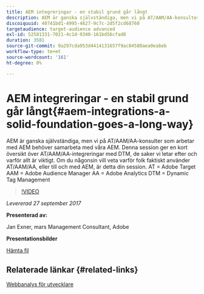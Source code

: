 ```yaml
---
title: AEM integreringar - en stabil grund går långt
description: AEM är ganska självständiga, men vi på AT/AAM/AA-konsulter som arbetar med AEM behöver samarbeta med våra AEM. Denna session ger en kort översikt över AT/AAM/AA-integreringar med DTM, de saker vi letar efter och varför allt är viktigt.
discoiquuid: 40741bd1-4995-4627-9c7c-2d5f2cd68760
targetaudience: target-audience advanced
exl-id: 52581331-7021-4c1d-9340-161bd56cfad8
duration: 3581
source-git-commit: 9a297cda953d4414131657f9ac84580aea0eabeb
workflow-type: tm+mt
source-wordcount: '161'
ht-degree: 0%

---
```


# AEM integreringar - en stabil grund går långt{#aem-integrations-a-solid-foundation-goes-a-long-way}

AEM är ganska självständiga, men vi på AT/AAM/AA-konsulter som arbetar med AEM behöver samarbeta med våra AEM. Denna session ger en kort översikt över AT/AAM/AA-integreringar med DTM, de saker vi letar efter och varför allt är viktigt. Om du någonsin vill veta varför folk faktiskt använder AT/AAM/AA, eller till och med AEM, är detta din session.   AT = Adobe Target AAM = Adobe Audience Manager AA = Adobe Analytics DTM = Dynamic Tag Management

>[!VIDEO](https://video.tv.adobe.com/v/19833/?quality=9)

*Levererad 27 september 2017*

**Presenterad av:**

Jan Exner, mars Management Consultant, Adobe

**Presentationsbilder**

[Hämta fil](assets/170927-aem-gems-integrations.pdf)

## Relaterade länkar {#related-links}

[Webbanalys för utvecklare](https://webanalyticsfordevelopers.com/)

<!--
[Get back to the Overview](https://helpx.adobe.com/experience-manager/kt/eseminars/gems/aem-index.html)
-->
